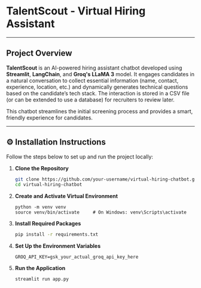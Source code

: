 # TalentScout - Virtual Hiring Assistant

---

## Project Overview

**TalentScout** is an AI-powered hiring assistant chatbot developed using **Streamlit**, **LangChain**, and **Groq's LLaMA 3** model. It engages candidates in a natural conversation to collect essential information (name, contact, experience, location, etc.) and dynamically generates technical questions based on the candidate’s tech stack. The interaction is stored in a CSV file (or can be extended to use a database) for recruiters to review later.

This chatbot streamlines the initial screening process and provides a smart, friendly experience for candidates.

---

## ⚙️ Installation Instructions

Follow the steps below to set up and run the project locally:

1. **Clone the Repository**
   ```bash
   git clone https://github.com/your-username/virtual-hiring-chatbot.git
   cd virtual-hiring-chatbot
2. **Create and Activate Virtual Environment**
   ```
   python -m venv venv
   source venv/bin/activate     # On Windows: venv\Scripts\activate
3. **Install Required Packages**
   ```bash
   pip install -r requirements.txt
4. **Set Up the Environment Variables**
   ```
   GROQ_API_KEY=gsk_your_actual_groq_api_key_here
5. **Run the Application**
   ```bash
   streamlit run app.py

